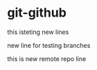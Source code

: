 # git-github




this isteting new lines 


new line for testing branches

this is new remote repo line

